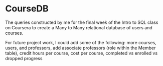 # CourseDB

The queries constructed by me for the final week of the Intro to SQL class on Coursera to create a Many to Many relational database of users and courses.

For future project work, I could add some of the following: more courses, users, and professors, add associate professors (role within the Member table), credit hours per course, cost per course, completed vs enrolled vs dropped progress
